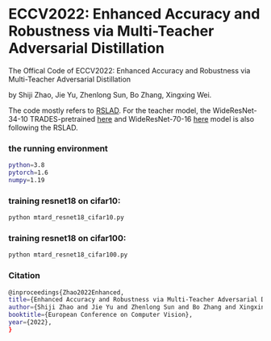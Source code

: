 # ECCV2022: Enhanced Accuracy and Robustness via Multi-Teacher Adversarial Distillation
The Offical Code of ECCV2022: Enhanced Accuracy and Robustness via Multi-Teacher Adversarial Distillation

by Shiji Zhao, Jie Yu, Zhenlong Sun, Bo Zhang, Xingxing Wei.

The code mostly refers to  [RSLAD](https://github.com/zibojia/RSLAD). For the teacher model, the WideResNet-34-10 TRADES-pretrained [here](https://drive.google.com/file/d/10sHvaXhTNZGz618QmD5gSOAjO3rMzV33/view) and  WideResNet-70-16 [here](https://github.com/deepmind/deepmind-research/tree/master/adversarial_robustness) model is also following the RSLAD.


### the running environment

```bash
python=3.8 
pytorch=1.6
numpy=1.19
```

### training resnet18 on cifar10:

```bash
python mtard_resnet18_cifar10.py
```

### training resnet18 on cifar100:

```bash
python mtard_resnet18_cifar100.py
```


### Citation

```bash
@inproceedings{Zhao2022Enhanced,
title={Enhanced Accuracy and Robustness via Multi-Teacher Adversarial Distillation},
author={Shiji Zhao and Jie Yu and Zhenlong Sun and Bo Zhang and Xingxing Wei},
booktitle={European Conference on Computer Vision},
year={2022},
}
```
